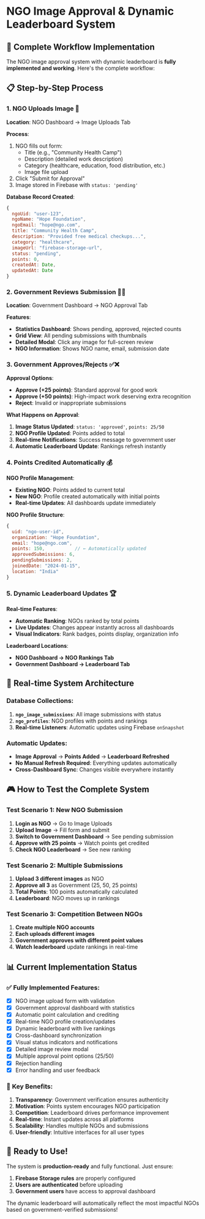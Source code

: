 # NGO Image Approval & Dynamic Leaderboard System

## 🎯 **Complete Workflow Implementation**

The NGO image approval system with dynamic leaderboard is **fully implemented and working**. Here's the complete workflow:

## 📋 **Step-by-Step Process**

### **1. NGO Uploads Image** 📸
**Location**: NGO Dashboard → Image Uploads Tab

**Process**:
1. NGO fills out form:
   - Title (e.g., "Community Health Camp")
   - Description (detailed work description)
   - Category (healthcare, education, food distribution, etc.)
   - Image file upload
2. Click "Submit for Approval"
3. Image stored in Firebase with `status: 'pending'`

**Database Record Created**:
```javascript
{
  ngoUid: "user-123",
  ngoName: "Hope Foundation",
  ngoEmail: "hope@ngo.com",
  title: "Community Health Camp",
  description: "Provided free medical checkups...",
  category: "healthcare",
  imageUrl: "firebase-storage-url",
  status: "pending",
  points: 0,
  createdAt: Date,
  updatedAt: Date
}
```

### **2. Government Reviews Submission** 👨‍💼
**Location**: Government Dashboard → NGO Approval Tab

**Features**:
- **Statistics Dashboard**: Shows pending, approved, rejected counts
- **Grid View**: All pending submissions with thumbnails
- **Detailed Modal**: Click any image for full-screen review
- **NGO Information**: Shows NGO name, email, submission date

### **3. Government Approves/Rejects** ✅❌
**Approval Options**:
- **Approve (+25 points)**: Standard approval for good work
- **Approve (+50 points)**: High-impact work deserving extra recognition
- **Reject**: Invalid or inappropriate submissions

**What Happens on Approval**:
1. **Image Status Updated**: `status: 'approved'`, `points: 25/50`
2. **NGO Profile Updated**: Points added to total
3. **Real-time Notifications**: Success message to government user
4. **Automatic Leaderboard Update**: Rankings refresh instantly

### **4. Points Credited Automatically** 💰
**NGO Profile Management**:
- **Existing NGO**: Points added to current total
- **New NGO**: Profile created automatically with initial points
- **Real-time Updates**: All dashboards update immediately

**NGO Profile Structure**:
```javascript
{
  uid: "ngo-user-id",
  organization: "Hope Foundation",
  email: "hope@ngo.com",
  points: 150,           // ← Automatically updated
  approvedSubmissions: 6,
  pendingSubmissions: 2,
  joinedDate: "2024-01-15",
  location: "India"
}
```

### **5. Dynamic Leaderboard Updates** 🏆
**Real-time Features**:
- **Automatic Ranking**: NGOs ranked by total points
- **Live Updates**: Changes appear instantly across all dashboards
- **Visual Indicators**: Rank badges, points display, organization info

**Leaderboard Locations**:
- **NGO Dashboard → NGO Rankings Tab**
- **Government Dashboard → Leaderboard Tab**

## 🔄 **Real-time System Architecture**

### **Database Collections**:
1. **`ngo_image_submissions`**: All image submissions with status
2. **`ngo_profiles`**: NGO profiles with points and rankings
3. **Real-time Listeners**: Automatic updates using Firebase `onSnapshot`

### **Automatic Updates**:
- **Image Approval** → **Points Added** → **Leaderboard Refreshed**
- **No Manual Refresh Required**: Everything updates automatically
- **Cross-Dashboard Sync**: Changes visible everywhere instantly

## 🎮 **How to Test the Complete System**

### **Test Scenario 1: New NGO Submission**
1. **Login as NGO** → Go to Image Uploads
2. **Upload Image** → Fill form and submit
3. **Switch to Government Dashboard** → See pending submission
4. **Approve with 25 points** → Watch points get credited
5. **Check NGO Leaderboard** → See new ranking

### **Test Scenario 2: Multiple Submissions**
1. **Upload 3 different images** as NGO
2. **Approve all 3** as Government (25, 50, 25 points)
3. **Total Points**: 100 points automatically calculated
4. **Leaderboard**: NGO moves up in rankings

### **Test Scenario 3: Competition Between NGOs**
1. **Create multiple NGO accounts**
2. **Each uploads different images**
3. **Government approves with different point values**
4. **Watch leaderboard** update rankings in real-time

## 📊 **Current Implementation Status**

### ✅ **Fully Implemented Features**:
- [x] NGO image upload form with validation
- [x] Government approval dashboard with statistics
- [x] Automatic point calculation and crediting
- [x] Real-time NGO profile creation/updates
- [x] Dynamic leaderboard with live rankings
- [x] Cross-dashboard synchronization
- [x] Visual status indicators and notifications
- [x] Detailed image review modal
- [x] Multiple approval point options (25/50)
- [x] Rejection handling
- [x] Error handling and user feedback

### 🎯 **Key Benefits**:
1. **Transparency**: Government verification ensures authenticity
2. **Motivation**: Points system encourages NGO participation
3. **Competition**: Leaderboard drives performance improvement
4. **Real-time**: Instant updates across all platforms
5. **Scalability**: Handles multiple NGOs and submissions
6. **User-friendly**: Intuitive interfaces for all user types

## 🚀 **Ready to Use!**

The system is **production-ready** and fully functional. Just ensure:
1. **Firebase Storage rules** are properly configured
2. **Users are authenticated** before uploading
3. **Government users** have access to approval dashboard

The dynamic leaderboard will automatically reflect the most impactful NGOs based on government-verified submissions!
